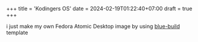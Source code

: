 +++
title = 'Kodingers OS'
date = 2024-02-19T01:22:40+07:00
draft = true
+++

i just make my own Fedora Atomic Desktop image by using [blue-build](https://github.com/blue-build/template) template